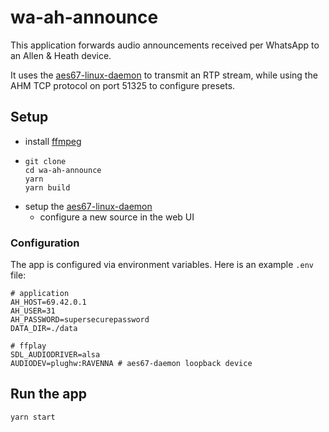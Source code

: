 # wa-ah-announce

This application forwards audio announcements received per WhatsApp to an Allen & Heath device.

It uses the [aes67-linux-daemon](https://github.com/bondagit/aes67-linux-daemon) to transmit an RTP stream, while using the AHM TCP protocol on port 51325 to configure presets.

## Setup

- install [ffmpeg](https://ffmpeg.org/)
- ```
  git clone
  cd wa-ah-announce
  yarn
  yarn build
  ```
- setup the [aes67-linux-daemon](https://github.com/bondagit/aes67-linux-daemon)
  - configure a new source in the web UI

### Configuration

The app is configured via environment variables. Here is an example `.env` file:

```
# application
AH_HOST=69.42.0.1
AH_USER=31
AH_PASSWORD=supersecurepassword
DATA_DIR=./data

# ffplay
SDL_AUDIODRIVER=alsa
AUDIODEV=plughw:RAVENNA # aes67-daemon loopback device
```

## Run the app

```
yarn start
```
